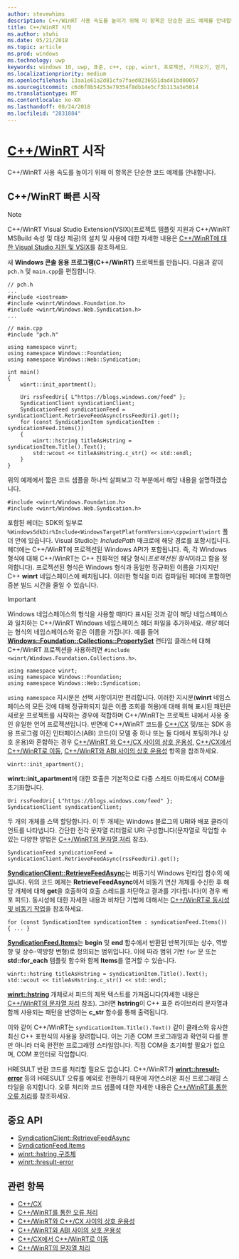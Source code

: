 ```yaml
---
author: stevewhims
description: C++/WinRT 사용 속도를 높이기 위해 이 항목은 단순한 코드 예제를 안내합니다.
title: C++/WinRT 시작
ms.author: stwhi
ms.date: 05/21/2018
ms.topic: article
ms.prod: windows
ms.technology: uwp
keywords: windows 10, uwp, 표준, c++, cpp, winrt, 프로젝션, 가져오기, 얻기, 시작
ms.localizationpriority: medium
ms.openlocfilehash: 13aa1e61a2d81cfa7faed0236551dad41bd00057
ms.sourcegitcommit: c6d6f8b54253e79354f8db14e5cf3b113a3e5014
ms.translationtype: MT
ms.contentlocale: ko-KR
ms.lasthandoff: 08/24/2018
ms.locfileid: "2831884"
---
```

# <a name="get-started-with-cwinrtwindowsuwpcpp-and-winrt-apisintro-to-using-cpp-with-winrt"></a>[C++/WinRT](/windows/uwp/cpp-and-winrt-apis/intro-to-using-cpp-with-winrt) 시작
C++/WinRT 사용 속도를 높이기 위해 이 항목은 단순한 코드 예제를 안내합니다.

## <a name="a-cwinrt-quick-start"></a>C++/WinRT 빠른 시작
> [!NOTE]
> C++/WinRT Visual Studio Extension(VSIX)(프로젝트 템플릿 지원과 C++/WinRT MSBuild 속성 및 대상 제공)의 설치 및 사용에 대한 자세한 내용은 [C++/WinRT에 대한 Visual Studio 지원 및 VSIX](intro-to-using-cpp-with-winrt.md#visual-studio-support-for-cwinrt-and-the-vsix)를 참조하세요.

새 **Windows 콘솔 응용 프로그램(C++/WinRT)** 프로젝트를 만듭니다. 다음과 같이 `pch.h` 및 `main.cpp`를 편집합니다.

```cppwinrt
// pch.h
...
#include <iostream>
#include <winrt/Windows.Foundation.h>
#include <winrt/Windows.Web.Syndication.h>
...
```

```cppwinrt
// main.cpp
#include "pch.h"

using namespace winrt;
using namespace Windows::Foundation;
using namespace Windows::Web::Syndication;

int main()
{
    winrt::init_apartment();

    Uri rssFeedUri{ L"https://blogs.windows.com/feed" };
    SyndicationClient syndicationClient;
    SyndicationFeed syndicationFeed = syndicationClient.RetrieveFeedAsync(rssFeedUri).get();
    for (const SyndicationItem syndicationItem : syndicationFeed.Items())
    {
        winrt::hstring titleAsHstring = syndicationItem.Title().Text();
        std::wcout << titleAsHstring.c_str() << std::endl;
    }
}
```

위의 예제에서 짧은 코드 샘플을 하나씩 살펴보고 각 부분에서 해당 내용을 설명하겠습니다.

```cppwinrt
#include <winrt/Windows.Foundation.h>
#include <winrt/Windows.Web.Syndication.h>
```

포함된 헤더는 SDK의 일부로 `%WindowsSdkDir%Include<WindowsTargetPlatformVersion>\cppwinrt\winrt` 폴더 안에 있습니다. Visual Studio는 *IncludePath* 매크로에 해당 경로를 포함시킵니다. 헤더에는 C++/WinRT에 프로젝션된 Windows API가 포함됩니다. 즉, 각 Windows 형식에 대해 C++/WinRT는 C++ 친화적인 해당 형식(*프로젝션된 형식*이라고 함을 정의합니다). 프로젝션된 형식은 Windows 형식과 동일한 정규화된 이름을 가지지만 C++ **winrt** 네임스페이스에 배치됩니다. 이러한 형식을 미리 컴파일된 헤더에 포함하면 증분 빌드 시간을 줄일 수 있습니다.

> [!IMPORTANT]
> Windows 네임스페이스의 형식을 사용할 때마다 표시된 것과 같이 해당 네임스페이스와 일치하는 C++/WinRT Windows 네임스페이스 헤더 파일을 추가하세요. *해당* 헤더는 형식의 네임스페이스와 같은 이름을 가집니다. 예를 들어 [**Windows::Foundation::Collections::PropertySet**](/uwp/api/windows.foundation.collections.propertyset) 런타임 클래스에 대해 C++/WinRT 프로젝션을 사용하려면 `#include <winrt/Windows.Foundation.Collections.h>`.

```cppwinrt
using namespace winrt;
using namespace Windows::Foundation;
using namespace Windows::Web::Syndication;
```

`using namespace` 지시문은 선택 사항이지만 편리합니다. 이러한 지시문(**winrt** 네임스페이스의 모든 것에 대해 정규화되지 않은 이름 조회를 허용)에 대해 위해 표시된 패턴은 새로운 프로젝트를 시작하는 경우에 적합하며 C++/WinRT는 프로젝트 내에서 사용 중인 유일한 언어 프로젝션입니다. 반면에 C++/WinRT 코드를 [C++/CX](/cpp/cppcx/visual-c-language-reference-c-cx) 및/또는 SDK 응용 프로그램 이진 인터페이스(ABI) 코드(이 모델 중 하나 또는 둘 다에서 포팅하거나 상호 운용)와 혼합하는 경우 [C++/WinRT 와 C++/CX 사이의 상호 운용성](interop-winrt-cx.md), [C++/CX에서 C++/WinRT로 이동](move-to-winrt-from-cx.md), [C++/WinRT와 ABI 사이의 상호 운용성](interop-winrt-abi.md) 항목을 참조하세요.

```cppwinrt
winrt::init_apartment();
```

**winrt::init_apartment**에 대한 호출은 기본적으로 다중 스레드 아파트에서 COM을 초기화합니다.

```cppwinrt
Uri rssFeedUri{ L"https://blogs.windows.com/feed" };
SyndicationClient syndicationClient;
```

두 개의 개체를 스택 할당합니다. 이 두 개체는 Windows 블로그의 URI와 배포 클라이언트를 나타냅니다. 간단한 전각 문자열 리터럴로 URI 구성합니다(문자열로 작업할 수 있는 다양한 방법은 [C++/WinRT의 문자열 처리](strings.md) 참조).

```cppwinrt
SyndicationFeed syndicationFeed = syndicationClient.RetrieveFeedAsync(rssFeedUri).get();
```

[**SyndicationClient::RetrieveFeedAsync**](/uwp/api/windows.web.syndication.syndicationclient.retrievefeedasync)는 비동기식 Windows 런타임 함수의 예입니다. 위의 코드 예제는 **RetrieveFeedAsync**에서 비동기 연산 개체를 수신한 후 해당 개체에 대해 **get**을 호출하여 호출 스레드를 차단하고 결과를 기다립니다(이 경우 배포 피드). 동시성에 대한 자세한 내용과 비차단 기법에 대해서는 [C++/WinRT로 동시성 및 비동기 작업](concurrency.md)을 참조하세요.

```cppwinrt
for (const SyndicationItem syndicationItem : syndicationFeed.Items()) { ... }
```

[**SyndicationFeed.Items**](/uwp/api/windows.web.syndication.syndicationfeed.items)는 **begin** 및 **end** 함수에서 반환된 반복기(또는 상수, 역방향 및 상수-역방향 변형)로 정의되는 범위입니다. 이에 따라 범위 기반 `for` 문 또는 **std::for_each** 템플릿 함수와 함께 **Items**를 열거할 수 있습니다.

```cppwinrt
winrt::hstring titleAsHstring = syndicationItem.Title().Text();
std::wcout << titleAsHstring.c_str() << std::endl;
```

[**winrt::hstring**](/uwp/cpp-ref-for-winrt/hstring) 개체로서 피드의 제목 텍스트를 가져옵니다(자세한 내용은 [C++/WinRT의 문자열 처리](strings.md) 참조). 그러면 **hstring**이 C++ 표준 라이브러리 문자열과 함께 사용되는 패턴을 반영하는 **c_str** 함수를 통해 출력됩니다.

이와 같이 C++/WinRT는 `syndicationItem.Title().Text()` 같이 클래스와 유사한 최신 C++ 표현식의 사용을 장려합니다. 이는 기존 COM 프로그래밍과 확연히 다를 뿐만 아니라 더욱 완전한 프로그래밍 스타일입니다. 직접 COM을 초기화할 필요가 없으며, COM 포인터로 작업합니다.

HRESULT 반환 코드를 처리할 필요도 없습니다. C++/WinRT가 [**winrt::hresult-error**](/uwp/cpp-ref-for-winrt/error-handling/hresult-error) 등의 HRESULT 오류를 예외로 전환하기 때문에 자연스러운 최신 프로그래밍 스타일을 유지합니다. 오류 처리와 코드 샘플에 대한 자세한 내용은 [C++/WinRT를 통한 오류 처리](error-handling.md)를 참조하세요.

## <a name="important-apis"></a>중요 API
* [SyndicationClient::RetrieveFeedAsync](/uwp/api/windows.web.syndication.syndicationclient.retrievefeedasync)
* [SyndicationFeed.Items](/uwp/api/windows.web.syndication.syndicationfeed.items)
* [winrt::hstring 구조체](/uwp/cpp-ref-for-winrt/hstring)
* [winrt::hresult-error](/uwp/cpp-ref-for-winrt/error-handling/hresult-error)

## <a name="related-topics"></a>관련 항목
* [C++/CX](/cpp/cppcx/visual-c-language-reference-c-cx)
* [C++/WinRT를 통한 오류 처리](error-handling.md)
* [C++/WinRT와 C++/CX 사이의 상호 운용성](interop-winrt-cx.md)
* [C++/WinRT와 ABI 사이의 상호 운용성](interop-winrt-abi.md)
* [C++/CX에서 C++/WinRT로 이동](move-to-winrt-from-cx.md)
* [C++/WinRT의 문자열 처리](strings.md)
